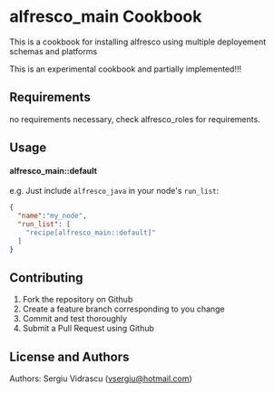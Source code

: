 alfresco_main Cookbook
======================
This is a cookbook for installing alfresco using multiple deployement schemas and platforms

This is an experimental cookbook and partially implemented!!!


Requirements
------------
no requirements necessary, check alfresco_roles for requirements.


Usage
-----
#### alfresco_main::default

e.g.
Just include `alfresco_java` in your node's `run_list`:

```json
{
  "name":"my_node",
  "run_list": [
    "recipe[alfresco_main::default]"
  ]
}
```

Contributing
------------

1. Fork the repository on Github
2. Create a feature branch corresponding to you change
3. Commit and test thoroughly
6. Submit a Pull Request using Github

License and Authors
-------------------
Authors: Sergiu Vidrascu (vsergiu@hotmail.com)